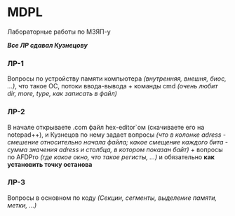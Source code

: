 # MDPL
Лабораторные работы по МЗЯП-у

***Все ЛР сдавал Кузнецову***

### ЛР-1
Вопросы по устройству памяти компьютера *(внутренняя, внешня, биос, ...)*, что такое ОС, потоки ввода-вывода + команды cmd *(очень любит dir, more, type, как записать в файл)*

### ЛР-2
В начале открываете .com файл hex-editor`ом (скачиваете его на notepad++), и Кузнецов по нему задает вопросы *(что в колонке adress - смешение относительно начала файла; какое смещение каждого бита - сумма значения adress и столбца, в котором показан байт)* + вопросы по AFDPro *(где какое окно, что такое регисты, ...)* и обязательно **как установить точку останова**

### ЛР-3
Вопросы в основном по коду *(Секции, сегменты, выделение памяти, метки, ...)*